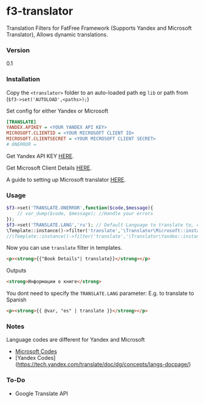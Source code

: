# f3-translator
Translation Filters for FatFree Framework (Supports Yandex and Microsoft Translator), Allows dynamic translations.

### Version
0.1


### Installation

Copy the `<translator>` folder to an auto-loaded path eg `lib` or path from (`$f3->set('AUTOLOAD',<paths>);`)

Set config for either Yandex or Microsoft

```ini
[TRANSLATE]
YANDEX.APIKEY = <YOUR YANDEX API KEY>
MICROSOFT.CLIENTID = <YOUR MICROSOFT CLIENT ID>
MICROSOFT.CLIENTSECRET = <YOUR MICROSOFT CLIENT SECRET>
# ONERROR = 
```

Get Yandex API KEY [HERE](https://tech.yandex.com/keys/?service=trnsl).

Get Microsoft Client Details  [HERE](https://datamarket.azure.com/developer/applications/).

A guide to setting up Microsoft translator  [HERE](http://blogs.msdn.com/b/translation/p/gettingstarted1.aspx).

### Usage
```php
$f3->set('TRANSLATE.ONERROR',function($code,$message){
    // var_dump($code, $message); //Handle your errors
});
$f3->set('TRANSLATE.LANG','ru'); // Default Language to translate to, can be gotten from $_GET[] or $_SESSION[]
\Template::instance()->filter('translate','\Translator\Microsoft::instance()->translate');
//\Template::instance()->filter('translate','\Translator\Yandex::instance()->translate'); //Choose one.
```
Now you can use `translate` filter in templates.
```html
<p><strong>{{"Book Details"| translate}}</strong></p>
```
Outputs
```html
<strong>Информации о книге</strong>
```
You dont need to specify the `TRANSLATE.LANG` parameter: E.g. to translate to Spanish
```html
<p><strong>{{ @var, "es" | translate }}</strong></p>
```
### Notes
Language codes are different for Yandex and Microsoft

* [Microsoft Codes](https://msdn.microsoft.com/en-us/library/hh456380.aspx)
* [Yandex Codes] (https://tech.yandex.com/translate/doc/dg/concepts/langs-docpage/)

### To-Do
*  Google Translate API
